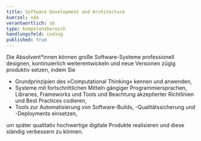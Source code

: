 ```yaml
---
title: Software Development and Architecture
kuerzel: sda
verantwortlich: sb
type: kompetenzbereich
handlungsfeld: coding
published: true
---
```


Die Absolvent\*innen können große Software-Systeme professionell designen, kontinuierlich weiterentwickeln und neue Versionen zügig produktiv setzen, indem Sie

* Grundprinzipien des »Computational Thinking« kennen und anwenden,
* Systeme mit fortschrittlichen Mitteln gängiger Programmiersprachen, Libraries, Frameworks und Tools und Beachtung akzeptierter Richtlinien und Best Practices codieren,
* Tools zur Automatisierung von Software-Builds, -Qualitätssicherung und -Deployments einsetzen,

um später qualitativ hochwertige digitale Produkte realisieren und diese ständig verbessern zu können.
